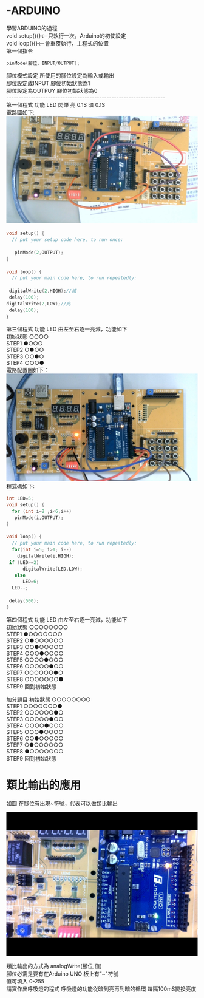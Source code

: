 # -ARDUINO
學習ARDUINO的過程</br>
void setup(){}<--只執行一次，Arduino的初使設定</br>
void loop(){}<--會重覆執行，主程式的位置</br>
第一個指令 </br>
```c++
pinMode(腳位，INPUT/OUTPUT);
```
腳位模式設定 所使用的腳位設定為輸入或輸出</br>
腳位設定成INPUT 腳位初始狀態為1</br>
腳位設定為OUTPUY 腳位初始狀態為0</br>
-----------------------------------------------------------------</br>
第一個程式 功能 LED 閃爍 亮 0.1S 暗 0.1S</br>
電路圖如下:</br>
![image](https://github.com/MorrisChen0921/-ARDUINO/blob/master/2020-09-01-141715.jpg)</br>

```c++
void setup() {
  // put your setup code here, to run once:

   pinMode(2,OUTPUT);
}

void loop() {
  // put your main code here, to run repeatedly:

 digitalWrite(2,HIGH);//滅
 delay(100);
digitalWrite(2,LOW);//亮
 delay(100);
｝
```
第三個程式 功能 LED 由左至右逐一亮滅，功能如下</br>
初始狀態  ○○○○</br>
STEP1    ●○○○</br>
STEP2    ○●○○</br>
STEP3    ○○●○</br>
STEP4    ○○○●</br>
電路配置圖如下：</br>
![image](https://github.com/MorrisChen0921/-ARDUINO/blob/master/2020-09-15-102014.jpg)</br>
程式碼如下:
```c++
int LED=5;
void setup() {
  for (int i=2 ;i<6;i++)
   pinMode(i,OUTPUT);
}

void loop() {
  // put your main code here, to run repeatedly:
  for(int i=5; i>1; i--)
    digitalWrite(i,HIGH);
 if (LED>=2)
      digitalWrite(LED,LOW);
   else
      LED=6;   
  LED--;      

 delay(500);
}
```
第四個程式 功能 LED 由左至右逐一亮滅，功能如下</br>
初始狀態  ○○○○○○○○</br>
STEP1    ●○○○○○○○</br>
STEP2    ○●○○○○○○</br>
STEP3    ○○●○○○○○</br>
STEP4    ○○○●○○○○</br>
STEP5    ○○○○●○○○</br>
STEP6    ○○○○○●○○</br>
STEP7    ○○○○○○●○</br>
STEP8    ○○○○○○○●</br>
STEP9    回到初始狀態</br>

加分題目
初始狀態   ○○○○○○○○</br>
STEP1     ○○○○○○○●</br>
STEP2     ○○○○○○●○</br>
STEP3     ○○○○○●○○</br>
STEP4     ○○○○●○○○</br>
STEP5     ○○○●○○○○</br>
STEP6     ○○●○○○○○</br>
STEP7     ○●○○○○○○</br>
STEP8     ●○○○○○○○</br>
STEP9    回到初始狀態</br>

<h1>類比輸出的應用</h1>
如圖 在腳位有出現~符號，代表可以做類比輸出</br>

![image](https://github.com/MorrisChen0921/-ARDUINO/blob/master/2020-09-15-132935.jpg)</br>

類比輸出的方式為 analogWrite(腳位,值)</br>
腳位必需是要有在Arduino UNO 板上有"~"符號</br>
值可填入 0-255</br>
請實作出呼吸燈的程式
呼吸燈的功能從暗到亮再到暗的循環 每隔100mS變換亮度
